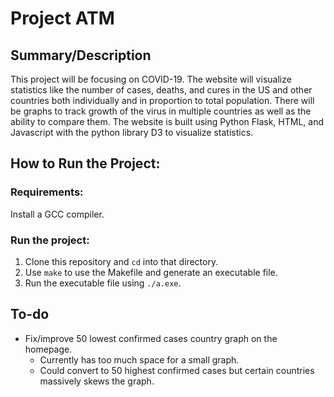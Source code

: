 # Project ATM

## Summary/Description
This project will be focusing on COVID-19. The website will visualize statistics like the number of cases, deaths, and cures in the US and other countries both individually and in proportion to total population. There will be graphs to track growth of the virus in multiple countries as well as the ability to compare them. The website is built using Python Flask, HTML, and Javascript with the python library D3 to visualize statistics.

## How to Run the Project:  
### Requirements:
Install a GCC compiler.

### Run the project:
1. Clone this repository and `cd` into that directory.
2. Use `make` to use the Makefile and generate an executable file.
3. Run the executable file using `./a.exe`.

## To-do
- Fix/improve 50 lowest confirmed cases country graph on the homepage.
  - Currently has too much space for a small graph.
  - Could convert to 50 highest confirmed cases but certain countries massively skews the graph.
